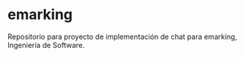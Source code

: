 # emarking
Repositorio para proyecto de implementación de chat para emarking, Ingeniería de Software.
